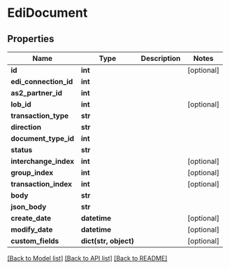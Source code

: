 # EdiDocument

## Properties
Name | Type | Description | Notes
------------ | ------------- | ------------- | -------------
**id** | **int** |  | [optional] 
**edi_connection_id** | **int** |  | 
**as2_partner_id** | **int** |  | 
**lob_id** | **int** |  | [optional] 
**transaction_type** | **str** |  | 
**direction** | **str** |  | 
**document_type_id** | **int** |  | 
**status** | **str** |  | 
**interchange_index** | **int** |  | [optional] 
**group_index** | **int** |  | [optional] 
**transaction_index** | **int** |  | [optional] 
**body** | **str** |  | 
**json_body** | **str** |  | 
**create_date** | **datetime** |  | [optional] 
**modify_date** | **datetime** |  | [optional] 
**custom_fields** | **dict(str, object)** |  | [optional] 

[[Back to Model list]](../README.md#documentation-for-models) [[Back to API list]](../README.md#documentation-for-api-endpoints) [[Back to README]](../README.md)


